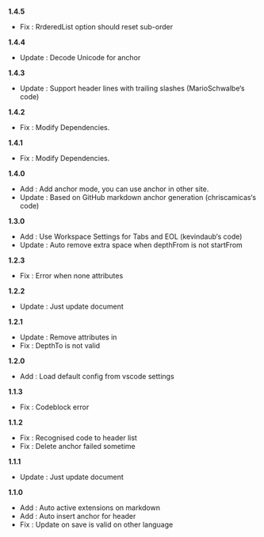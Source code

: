 **1.4.5**
- Fix : RrderedList option should reset sub-order

**1.4.4**
- Update : Decode Unicode for anchor

**1.4.3**
- Update : Support header lines with trailing slashes (MarioSchwalbe‘s code)

**1.4.2**
- Fix : Modify Dependencies.

**1.4.1**
- Fix : Modify Dependencies.

**1.4.0**
- Add : Add anchor mode, you can use anchor in other site.
- Update : Based on GitHub markdown anchor generation (chriscamicas‘s code)

**1.3.0**
- Add : Use Workspace Settings for Tabs and EOL (kevindaub‘s code)
- Update : Auto remove extra space when depthFrom is not startFrom

**1.2.3**
- Fix : Error when none attributes

**1.2.2**
- Update : Just update document

**1.2.1**
- Update : Remove attributes in<!-- TOC -->
- Fix : DepthTo is not valid

**1.2.0**
- Add : Load default config from vscode settings

**1.1.3**
- Fix : Codeblock error

**1.1.2**
- Fix : Recognised code to header list
- Fix : Delete anchor failed sometime

**1.1.1**
- Update : Just update document

**1.1.0**
- Add : Auto active extensions on markdown
- Add : Auto insert anchor for header
- Fix : Update on save is valid on other language
